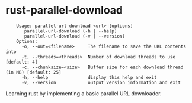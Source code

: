 # rust-parallel-download

```
    Usage: parallel-url-download <url> [options]
       parallel-url-download (-h | --help)
       parallel-url-download (-v | --version)
    Options:
      -o, --out=<filename>     The filename to save the URL contents into
      -t, --threads=<threads>  Number of download threads to use [default: 4]
      -c, --chunksize=<size>   Buffer size for each download thread (in MB) [default: 25]
      -h, --help               display this help and exit
      -v, --version            output version information and exit
```

Learning rust by implementing a basic parallel URL downloader.

